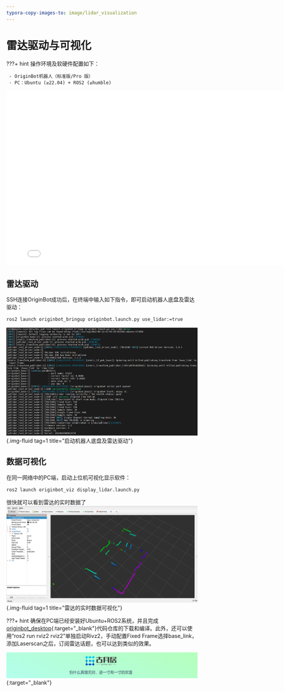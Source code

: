 ```yaml
---
typora-copy-images-to: image/lidar_visualization
---
```


# **雷达驱动与可视化**

???+ hint
    操作环境及软硬件配置如下：
    

     - OriginBot机器人（标准版/Pro 版）
     - PC：Ubuntu (≥22.04) + ROS2 (≥humble)



<iframe
  src="//player.bilibili.com/player.html?aid=516658213&bvid=BV1eg411a7A9&cid=866110216&page=13&autoplay=0"
  scrolling="no"
  border="0"
  width="800px"
  height="460px"
  frameborder="no"
  framespacing="0"
  allowfullscreen="true"
>
</iframe>



## **雷达驱动**

SSH连接OriginBot成功后，在终端中输入如下指令，即可启动机器人底盘及雷达驱动：

```bash
ros2 launch originbot_bringup originbot.launch.py use_lidar:=true
```

![image-20220822150642309](../assets/img/teleoperation/image-20220822150642309.png){.img-fluid tag=1 title="启动机器人底盘及雷达驱动"}



## **数据可视化**

在同一网络中的PC端，启动上位机可视化显示软件：

```bash
ros2 launch originbot_viz display_lidar.launch.py
```



很快就可以看到雷达的实时数据了
![img](../assets/img/lidar_visualization/Clip_2024-09-14_17-54-24.png){.img-fluid tag=1 title="雷达的实时数据可视化"}



???+ hint
    确保在PC端已经安装好Ubuntu+ROS2系统，并且完成[originbot_desktop](https://gitee.com/guyuehome/originbot_desktop){:target="_blank"}代码仓库的下载和编译。此外，还可以使用“ros2 run rviz2 rviz2”单独启动Rivz2，手动配置Fixed Frame选择base_link，添加Laserscan之后，订阅雷达话题，也可以达到类似的效果。



[![图片1](../assets/img/footer.png)](https://www.guyuehome.com/){:target="_blank"}

